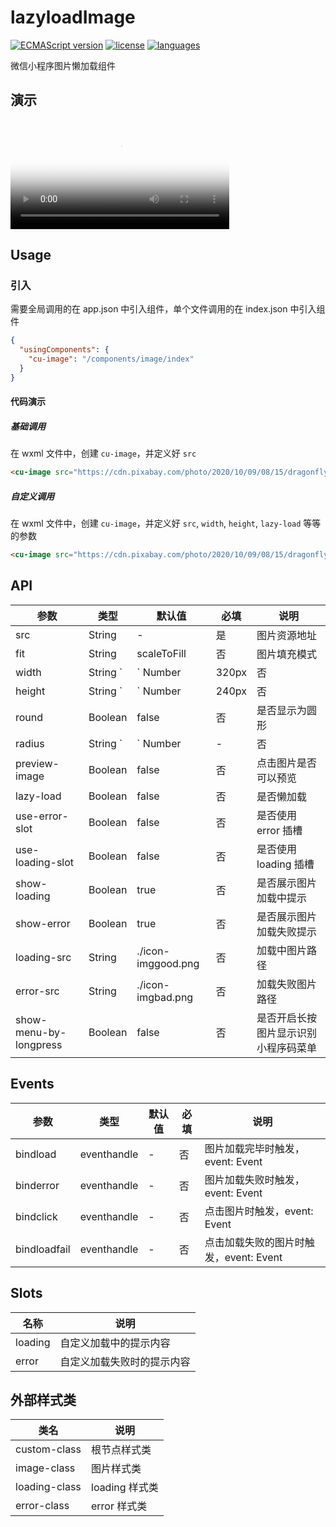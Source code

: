 # lazyloadImage

[![ECMAScript version](https://img.shields.io/badge/ECMAScript-6.0-orange)](https://developer.mozilla.org/fr/docs/Web/JavaScript/Language_Resources)
[![license](https://img.shields.io/github/license/zzkung/lazyloadImage)](https://github.com/zzkung/lazyloadImage/blob/main/LICENSE)
[![languages](https://img.shields.io/github/languages/top/zzkung/lazyloadImage)]()

微信小程序图片懒加载组件

## 演示
<video id="video" width="350" autoplay buffered loop preload="auto" poster="https://blog.zzkung.com/AppImg/lazyloadImage.png">
  <source id="mp4" src="https://blog.zzkung.com/AppImg/lazyloadimage.mp4" type="video/mp4">
</video>

## Usage

### 引入

需要全局调用的在 app.json 中引入组件，单个文件调用的在 index.json 中引入组件

```json
{
  "usingComponents": {
    "cu-image": "/components/image/index"
  }
}
```

#### 代码演示

##### 基础调用

在 wxml 文件中，创建 `cu-image`，并定义好 `src`

```html
<cu-image src="https://cdn.pixabay.com/photo/2020/10/09/08/15/dragonfly-5639879__340.jpg"/>
```

##### 自定义调用

在 wxml 文件中，创建 `cu-image`，并定义好 `src`, `width`, `height`, `lazy-load` 等等的参数

```html
<cu-image src="https://cdn.pixabay.com/photo/2020/10/09/08/15/dragonfly-5639879__340.jpg" width="240rpx" height="200rpx" lazy-load />
```


## API

| 参数 | 类型 | 默认值 | 必填 | 说明 |
| ---- | --- | ------ | --- | ---- |
| src | String | - | 是 | 图片资源地址 |
| fit | String | scaleToFill | 否 | 图片填充模式 |
| width | String `|` Number | 320px | 否 | 宽度，默认单位为px |
| height | String `|` Number | 240px | 否 | 高度，默认单位为px |
| round | Boolean | false | 否 | 是否显示为圆形 |
| radius | String `|` Number | - | 否 | 圆角大小，默认单位为px |
| preview-image | Boolean | false | 否 | 点击图片是否可以预览 |
| lazy-load | Boolean | false | 否 | 是否懒加载 |
| use-error-slot | Boolean | false | 否 | 是否使用 error 插槽 |
| use-loading-slot | Boolean | false | 否 | 是否使用 loading 插槽 |
| show-loading | Boolean | true | 否 | 是否展示图片加载中提示 |
| show-error | Boolean | true | 否 | 是否展示图片加载失败提示 |
| loading-src | String | ./icon-imggood.png | 否 | 加载中图片路径 |
| error-src | String | ./icon-imgbad.png | 否 | 加载失败图片路径 |
| show-menu-by-longpress | Boolean | false | 否 | 是否开启长按图片显示识别小程序码菜单 |

## Events

| 参数 | 类型 | 默认值 | 必填 | 说明 |
| ---- | --- | ------ | --- | ---- |
| bindload | eventhandle | - | 否 | 图片加载完毕时触发，event: Event |
| binderror | eventhandle | - | 否 | 图片加载失败时触发，event: Event |
| bindclick | eventhandle | - | 否 | 点击图片时触发，event: Event |
| bindloadfail | eventhandle | - | 否 | 点击加载失败的图片时触发，event: Event |

## Slots

| 名称 | 说明 |
| ---- | ---- |
| loading | 自定义加载中的提示内容 |
| error | 自定义加载失败时的提示内容 |

## 外部样式类

| 类名 | 说明 |
| ---- | ---- |
| custom-class | 根节点样式类 |
| image-class | 图片样式类 |
| loading-class | loading 样式类 |
| error-class | error 样式类 |
